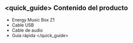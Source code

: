 ## <quick_guide> Contenido del producto

* Energy Music Box Z1
* Cable USB
* Cable de audio
* Guía rápida
</quick_guide>
